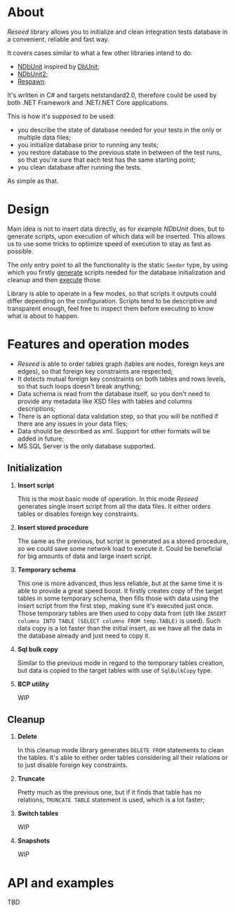 # About

*Reseed* library allows you to initialize and clean integration tests database in a convenient, reliable and fast way. 

It covers cases similar to what a few other libraries intend to do:
* [NDbUnit](https://github.com/NDbUnit/NDbUnit) inspired by [DbUnit](http://dbunit.sourceforge.net/);
* [NDbUnit2](https://github.com/NAnt2/NDbUnit2);
* [Respawn](https://github.com/jbogard/Respawn).

It's written in C# and targets netstandard2.0, therefore could be used by both .NET Framework and .NET/.NET Core applications.

This is how it's supposed to be used:
- you describe the state of database needed for your tests in the only or multiple data files;
- you initialize database prior to running any tests;
- you restore database to the previous state in between of the test runs, so that you're sure that each test has the same starting point;
- you clean database after running the tests.

As simple as that.

# Design

Main idea is not to insert data directly, as for example *NDbUnit* does, but to generate scripts, upon execution of which data will be inserted. This allows us to use some tricks to optimize speed of execution to stay as fast as possible. 

The only entry point to all the functionality is the static `Seeder` type, by using which you firstly [generate](TBD) scripts needed for the database initialization and cleanup and then [execute](TBD) those. 

Library is able to operate in a few modes, so that scripts it outputs could differ depending on the configuration. Scripts tend to be descriptive and transparent enough, feel free to inspect them before executing to know what is about to happen.

# Features and operation modes

* *Reseed* is able to order tables graph (tables are nodes, foreign keys are edges), so that foreign key constraints are respected;
* It detects mutual foreign key constraints on both tables and rows levels, so that such loops doesn't break anything;
* Data schema is read from the database itself, so you don't need to provide any metadata like XSD files with tables and columns descriptions;
* There is an optional data validation step, so that you will be notified if there are any issues in your data files;
* Data should be described as xml. Support for other formats will be added in future;
* MS SQL Server is the only database supported.

## Initialization

1. **Insert script**

    This is the most basic mode of operation. In this mode *Reseed* generates single insert script from all the data files. It either orders tables or disables foreign key constraints.

2. **Insert stored procedure**

    The same as the previous, but script is generated as a stored procedure, so we could save some network load to execute it. Could be beneficial for big amounts of data and large insert script.

3. **Temporary schema**

    This one is more advanced, thus less reliable, but at the same time it is able to provide a great speed boost. It firstly creates copy of the target tables in some temporary schema, then fills those with data using the insert script from the first step, making sure it's executed just once. Those temporary tables are then used to copy data from (sth like `INSERT columns INTO TABLE (SELECT columns FROM temp.TABLE)` is used). Such data copy is a lot faster than the initial insert, as we have all the data in the database already and just need to copy it.

4. **Sql bulk copy**

    Similar to the previous mode in regard to the temporary tables creation, but data is copied to the target tables with use of `SqlBulkCopy` type.

5. **BCP utility**

    WIP

## Cleanup
1. **Delete**

    In this cleanup mode library generates `DELETE FROM` statements to clean the tables. It's able to either order tables considering all their relations or to just disable foreign key constraints.

2. **Truncate**

    Pretty much as the previous one, but if it finds that table has no relations, `TRUNCATE TABLE` statement is used, which is a lot faster;    
    
3. **Switch tables**

    WIP

4. **Snapshots**

    WIP

# API and examples
TBD
